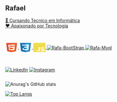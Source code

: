 ##  Rafael 
<div align="center">
  <a href="https://github.com/rafaellomax">
</div>

🔭 Cursando Tecnico em Informática <BR>
❤️ Apaixonado por Tecnologia <BR>
 
  ## 
<div style="display: inline_block"><br>
  <img align="center" alt="Rafa-HTML" height="30" width="40" src="https://raw.githubusercontent.com/devicons/devicon/master/icons/html5/html5-original.svg">
  <img align="center" alt="Rafa-CSS" height="30" width="40" src="https://raw.githubusercontent.com/devicons/devicon/master/icons/css3/css3-original.svg">
  <img align="center" alt="Rafa-Js" height="30" width="40" src="https://raw.githubusercontent.com/devicons/devicon/master/icons/javascript/javascript-plain.svg">
  <img align="center" alt="Rafa-BootStrap" height="40" width="40" src="https://cdn.jsdelivr.net/gh/devicons/devicon/icons/bootstrap/bootstrap-original.svg" >
  <img align="center" alt="Rafa-Myql" height="30" width=40" src="https://cdn.jsdelivr.net/gh/devicons/devicon/icons/mysql/mysql-original.svg" >
   </div><br>
  
  ##
 [![LinkedIn](https://img.shields.io/badge/LinkedIn-%230077B5.svg?logo=linkedin&logoColor=white)](https://linkedin.com/in/rafaellomax)  [![Instagram](https://img.shields.io/badge/Instagram-%23E4405F.svg?logo=Instagram&logoColor=white)](https://instagram.com/rafaellomax)
 
  ##
 ![Anurag's GitHub stats](https://github-readme-stats.vercel.app/api?username=rafaellomax&show_icons=true&theme=transparent)
                                                                                                                                             
[![Top Langs](https://github-readme-stats.vercel.app/api/top-langs/?username=rafaellomax&layout=compact)](https://github.com/anuraghazra/github-readme-stats)

                                                                                                                                             
